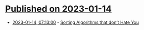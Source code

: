# [Published on 2023-01-14](index.md)

* [2023-01-14, 07:13:00](https://news.ycombinator.com/item?id=34378013) - [Sorting Algorithms that don’t Hate You](https://medium.com/@erik_68861/sorting-algorithms-that-dont-hate-you-165ba313bbc2)
